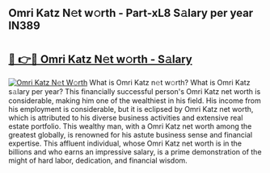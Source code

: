 ## Omri Katz N𝚎t w𝚘rth - Part-xL8 S𝚊lary per year lN389

# <h2><a href="http://gc4j2j.nevu.top/?p=Omri+Katz">🔗 👉🔴 Omri Katz N𝚎t w𝚘rth - S𝚊lary</a></h2>

[![Omri Katz N𝚎t W𝚘rth](https://i.imgur.com/Oavwk0R.jpeg)](http://gc4j2j.nevu.top/?p=Omri+Katz)
What is Omri Katz n𝚎t w𝚘rth? What is Omri Katz s𝚊lary per year?
This financially successful person's Omri Katz net worth is considerable, making him one of the wealthiest in his field. His income from his employment is considerable, but it is eclipsed by Omri Katz net worth, which is attributed to his diverse business activities and extensive real estate portfolio. This wealthy man, with a Omri Katz net worth among the greatest globally, is renowned for his astute business sense and financial expertise. This affluent individual, whose Omri Katz net worth is in the billions and who earns an impressive salary, is a prime demonstration of the might of hard labor, dedication, and financial wisdom.
